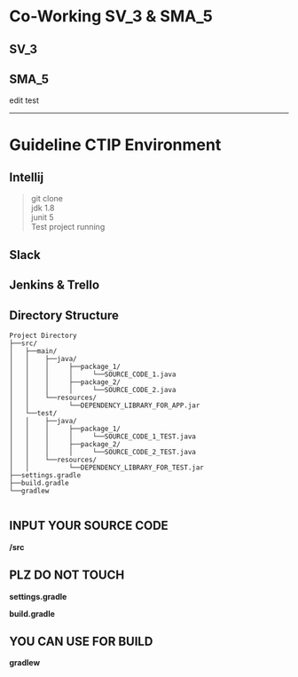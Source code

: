 # Co-Working SV_3 & SMA_5

## SV_3
## SMA_5
edit test

***

# Guideline CTIP Environment

## Intellij
 > git clone  
 > jdk 1.8  
 > junit 5  
 > Test project running  

## Slack

## Jenkins & Trello

## Directory Structure

<pre><code>Project Directory
├──src/
│   ├──main/
│   │    ├──java/
│   │    │     ├──package_1/
│   │    │     │     └──SOURCE_CODE_1.java
│   │    │     ├──package_2/
│   │    │     │     └──SOURCE_CODE_2.java
│   │    └──resources/
│   │          └──DEPENDENCY_LIBRARY_FOR_APP.jar
│   └──test/
│   │    ├──java/
│   │    │     ├──package_1/
│   │    │     │     └──SOURCE_CODE_1_TEST.java
│   │    │     ├──package_2/
│   │    │     │     └──SOURCE_CODE_2_TEST.java
│   │    └──resources/
│   │          └──DEPENDENCY_LIBRARY_FOR_TEST.jar
├──settings.gradle
├──build.gradle
└──gradlew

</pre></code>

## INPUT YOUR SOURCE CODE
__/src__

## PLZ DO NOT TOUCH
__settings.gradle__

__build.gradle__

## YOU CAN USE FOR BUILD
__gradlew__
